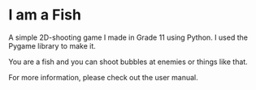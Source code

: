 # I am a Fish

A simple 2D-shooting game I made in Grade 11 using Python. I used the Pygame library to make it.

You are a fish and you can shoot bubbles at enemies or things like that.

For more information, please check out the user manual.
